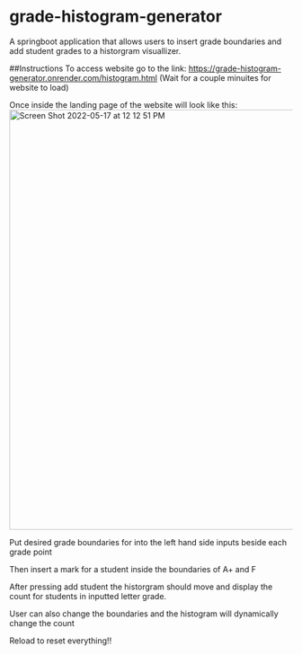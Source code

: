 # grade-histogram-generator
A springboot application that allows users to insert grade boundaries and add student grades to a historgram visuallizer. 

##Instructions
To access website go to the link: https://grade-histogram-generator.onrender.com/histogram.html (Wait for a couple minuites for website to load)

Once inside the landing page of the website will look like this:
<img width="748" alt="Screen Shot 2022-05-17 at 12 12 51 PM" src="https://github.com/FuJen0980/grade-histogram-generator/assets/74692911/92f37271-b8fb-4006-a1aa-5306fae48a60">

Put desired grade boundaries for into the left hand side inputs beside each grade point

Then insert a mark for a student inside the boundaries of A+ and F 

After pressing add student the historgram should move and display the count for students in inputted letter grade. 

User can also change the boundaries and the histogram will dynamically change the count

Reload to reset everything!!

